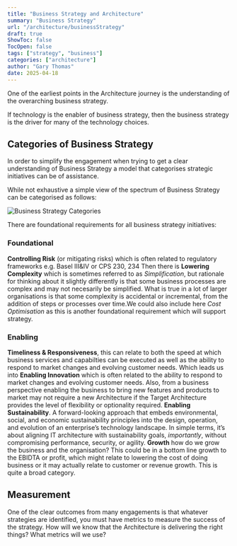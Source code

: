```yaml
---
title: "Business Strategy and Architecture"
summary: "Business Strategy"
url: "/architecture/businessStrategy"
draft: true
ShowToc: false
TocOpen: false
tags: ["strategy", "business"]
categories: ["architecture"]
author: "Gary Thomas"
date: 2025-04-18
---
```


One of the earliest points in the Architecture journey is the understanding of the overarching business strategy.

If technology is the enabler of business strategy, then the business strategy is the driver for many of the technology choices.

## Categories of Business Strategy
In order to simplify the engagement when trying to get a clear understanding of Business Strategy a model that categorises strategic initiatives can be of assistance.

While not exhaustive a simple view of the spectrum of Business Strategy can be categorised as follows:

![Business Strategy Categories](/architecture/business-strategy/businessStrategy.svg)

There are foundational requirements for all business strategy initiatives:

### Foundational
**Controlling Risk** (or mitigating risks) which is often related to regulatory frameworks
e.g. Basel III&IV or CPS 230, 234
Then there is **Lowering Complexity** which is sometimes referred to as *Simplification*, but rationale for thinking about it slightly differently is that some business processes are complex and may not necesarily be simplified. What is true in a lot of larger organisations is that some complexity is accidental or incremental, from the addition of steps or processes over time.We could also include here *Cost Optimisation* as this is another foundational requirement which will support strategy.

### Enabling
**Timeliness & Responsiveness**, this can relate to both the speed at which business services and capabilties can be executed as well as the ability to respond to market changes and evolving customer needs.
Which leads us into
**Enabling Innovation** which is often related to the ability to respond to market changes and evolving customer needs. Also, from a business perspective enabling the business to bring new features and products to market may not require a new Architecture if the Target Architecture provides the level of flexibility or optionality required.
**Enabling Sustainability**. A forward-looking approach that embeds environmental, social, and economic sustainability principles into the design, operation, and evolution of an enterprise’s technology landscape. In simple terms, it’s about aligning IT architecture with sustainability goals, *importantly*,  without compromising performance, security, or agility.
**Growth** how do we grow the business and the organisation? This could be in a bottom line growth to the EBIDTA or profit, which might relate to lowering the cost of doing business or it may actually relate to customer or revenue growth. This is quite a broad category.

## Measurement

One of the clear outcomes from many engagements is that whatever strategies are identified, you must have metrics to measure the success of the strategy.
How will we know that the Architecture is delivering the right things? What metrics will we use?
